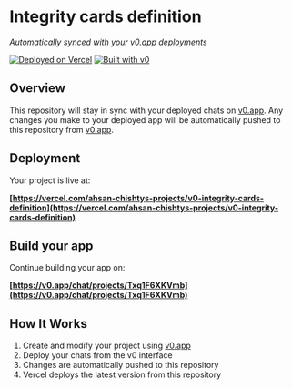 # Integrity cards definition

*Automatically synced with your [v0.app](https://v0.app) deployments*

[![Deployed on Vercel](https://img.shields.io/badge/Deployed%20on-Vercel-black?style=for-the-badge&logo=vercel)](https://vercel.com/ahsan-chishtys-projects/v0-integrity-cards-definition)
[![Built with v0](https://img.shields.io/badge/Built%20with-v0.app-black?style=for-the-badge)](https://v0.app/chat/projects/Txq1F6XKVmb)

## Overview

This repository will stay in sync with your deployed chats on [v0.app](https://v0.app).
Any changes you make to your deployed app will be automatically pushed to this repository from [v0.app](https://v0.app).

## Deployment

Your project is live at:

**[https://vercel.com/ahsan-chishtys-projects/v0-integrity-cards-definition](https://vercel.com/ahsan-chishtys-projects/v0-integrity-cards-definition)**

## Build your app

Continue building your app on:

**[https://v0.app/chat/projects/Txq1F6XKVmb](https://v0.app/chat/projects/Txq1F6XKVmb)**

## How It Works

1. Create and modify your project using [v0.app](https://v0.app)
2. Deploy your chats from the v0 interface
3. Changes are automatically pushed to this repository
4. Vercel deploys the latest version from this repository